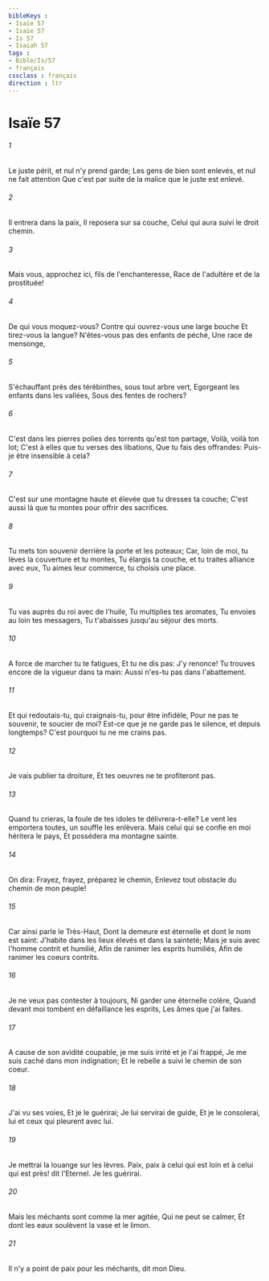 ```yaml
---
bibleKeys : 
- Isaïe 57
- Isaïe 57
- Is 57
- Isaiah 57
tags : 
- Bible/Is/57
- français
cssclass : français
direction : ltr
---
```


# Isaïe 57

###### 1
Le juste périt, et nul n'y prend garde; Les gens de bien sont enlevés, et nul ne fait attention Que c'est par suite de la malice que le juste est enlevé.
###### 2
Il entrera dans la paix, Il reposera sur sa couche, Celui qui aura suivi le droit chemin.
###### 3
Mais vous, approchez ici, fils de l'enchanteresse, Race de l'adultère et de la prostituée!
###### 4
De qui vous moquez-vous? Contre qui ouvrez-vous une large bouche Et tirez-vous la langue? N'êtes-vous pas des enfants de péché, Une race de mensonge,
###### 5
S'échauffant près des térébinthes, sous tout arbre vert, Egorgeant les enfants dans les vallées, Sous des fentes de rochers?
###### 6
C'est dans les pierres polies des torrents qu'est ton partage, Voilà, voilà ton lot; C'est à elles que tu verses des libations, Que tu fais des offrandes: Puis-je être insensible à cela?
###### 7
C'est sur une montagne haute et élevée que tu dresses ta couche; C'est aussi là que tu montes pour offrir des sacrifices.
###### 8
Tu mets ton souvenir derrière la porte et les poteaux; Car, loin de moi, tu lèves la couverture et tu montes, Tu élargis ta couche, et tu traites alliance avec eux, Tu aimes leur commerce, tu choisis une place.
###### 9
Tu vas auprès du roi avec de l'huile, Tu multiplies tes aromates, Tu envoies au loin tes messagers, Tu t'abaisses jusqu'au séjour des morts.
###### 10
A force de marcher tu te fatigues, Et tu ne dis pas: J'y renonce! Tu trouves encore de la vigueur dans ta main: Aussi n'es-tu pas dans l'abattement.
###### 11
Et qui redoutais-tu, qui craignais-tu, pour être infidèle, Pour ne pas te souvenir, te soucier de moi? Est-ce que je ne garde pas le silence, et depuis longtemps? C'est pourquoi tu ne me crains pas.
###### 12
Je vais publier ta droiture, Et tes oeuvres ne te profiteront pas.
###### 13
Quand tu crieras, la foule de tes idoles te délivrera-t-elle? Le vent les emportera toutes, un souffle les enlèvera. Mais celui qui se confie en moi héritera le pays, Et possédera ma montagne sainte.
###### 14
On dira: Frayez, frayez, préparez le chemin, Enlevez tout obstacle du chemin de mon peuple!
###### 15
Car ainsi parle le Très-Haut, Dont la demeure est éternelle et dont le nom est saint: J'habite dans les lieux élevés et dans la sainteté; Mais je suis avec l'homme contrit et humilié, Afin de ranimer les esprits humiliés, Afin de ranimer les coeurs contrits.
###### 16
Je ne veux pas contester à toujours, Ni garder une éternelle colère, Quand devant moi tombent en défaillance les esprits, Les âmes que j'ai faites.
###### 17
A cause de son avidité coupable, je me suis irrité et je l'ai frappé, Je me suis caché dans mon indignation; Et le rebelle a suivi le chemin de son coeur.
###### 18
J'ai vu ses voies, Et je le guérirai; Je lui servirai de guide, Et je le consolerai, lui et ceux qui pleurent avec lui.
###### 19
Je mettrai la louange sur les lèvres. Paix, paix à celui qui est loin et à celui qui est près! dit l'Eternel. Je les guérirai.
###### 20
Mais les méchants sont comme la mer agitée, Qui ne peut se calmer, Et dont les eaux soulèvent la vase et le limon.
###### 21
Il n'y a point de paix pour les méchants, dit mon Dieu.
